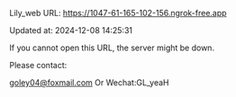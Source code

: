 Lily_web URL: https://1047-61-165-102-156.ngrok-free.app

Updated at: 2024-12-08 14:25:31

If you cannot open this URL, the server might be down.

Please contact: 

goley04@foxmail.com Or Wechat:GL_yeaH